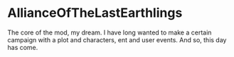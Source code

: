 # AllianceOfTheLastEarthlings
 The core of the mod, my dream. I have long wanted to make a certain campaign with a plot and characters, ent and user events. And so, this day has come.
